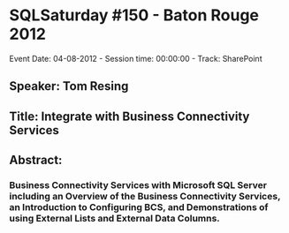 # SQLSaturday #150 - Baton Rouge 2012
Event Date: 04-08-2012 - Session time: 00:00:00 - Track: SharePoint
## Speaker: Tom Resing
## Title: Integrate with Business Connectivity Services
## Abstract:
### Business Connectivity Services with Microsoft SQL Server including an Overview of the Business Connectivity Services, an Introduction to Configuring  BCS, and Demonstrations of using External Lists and External Data Columns.

